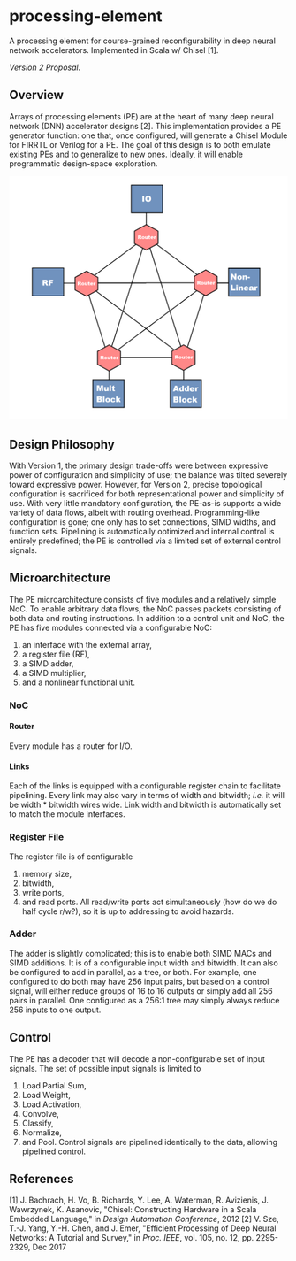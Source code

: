 # processing-element
A processing element for course-grained reconfigurability in deep neural network accelerators. Implemented in Scala w/ Chisel [1].

*Version 2 Proposal.*

## Overview
Arrays of processing elements (PE) are at the heart of many deep neural network (DNN) accelerator designs [2]. This implementation provides a PE generator function: one that, once configured, will generate a Chisel Module for FIRRTL or Verilog for a PE. The goal of this design is to both emulate existing PEs and to generalize to new ones. Ideally, it will enable programmatic design-space exploration.


<img src="img/top-level-arch.png" width="720">

## Design Philosophy
With Version 1, the primary design trade-offs were between expressive power of configuration and simplicity of use; the balance was tilted severely toward expressive power. However, for Version 2, precise topological configuration is sacrificed for both representational power and simplicity of use. With very little mandatory configuration, the PE-as-is supports a wide variety of data flows, albeit with routing overhead. Programming-like configuration is gone; one only has to set connections, SIMD widths, and function sets. Pipelining is automatically optimized and internal control is entirely predefined; the PE is controlled via a limited set of external control signals.

## Microarchitecture
The PE microarchitecture consists of five modules and a relatively simple NoC. To enable arbitrary data flows, the NoC passes packets consisting of both data and routing instructions. 
In addition to a control unit and NoC, the PE has five modules connected via a configurable NoC:
1. an interface with the external array,
2. a register file (RF),
3. a SIMD adder,
4. a SIMD multiplier,
5. and a nonlinear functional unit.

### NoC
#### Router
Every module has a router for I/O.  
#### Links
Each of the links is equipped with a configurable register chain to facilitate pipelining. Every link may also vary in terms of width and bitwidth; *i.e.* it will be width * bitwidth wires wide. Link width and bitwidth is automatically set to match the module interfaces. 

### Register File
The register file is of configurable
1. memory size,
2. bitwidth,
3. write ports,
4. and read ports.
All read/write ports act simultaneously (how do we do half cycle r/w?), so it is up to addressing to avoid hazards.

### Adder
The adder is slightly complicated; this is to enable both SIMD MACs and SIMD additions. It is of a configurable input width and bitwidth. It can also be configured to add in parallel, as a tree, or both. For example, one configured to do both may have 256 input pairs, but based on a control signal, will either reduce groups of 16 to 16 outputs or simply add all 256 pairs in parallel. One configured as a 256:1 tree may simply always reduce 256 inputs to one output.

## Control
The PE has a decoder that will decode a non-configurable set of input signals. The set of possible input signals is limited to
1. Load Partial Sum,
2. Load Weight,
3. Load Activation,
4. Convolve,
5. Classify,
2. Normalize,
3. and Pool.
Control signals are pipelined identically to the data, allowing pipelined control.

## References
[1] J. Bachrach, H. Vo, B. Richards, Y. Lee, A. Waterman, R. Avizienis, J. Wawrzynek, K. Asanovic, "Chisel: Constructing Hardware in a Scala Embedded Language," in *Design Automation Conference*, 2012
[2] V. Sze, T.-J. Yang, Y.-H. Chen, and J. Emer, "Efficient Processing of Deep Neural Networks: A Tutorial and Survey," in *Proc. IEEE*, vol. 105, no. 12, pp. 2295-2329, Dec 2017  
